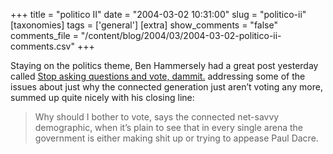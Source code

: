 +++
title = "politico II"
date = "2004-03-02 10:31:00"
slug = "politico-ii"
[taxonomies]
tags = ['general']
[extra]
show_comments = "false"
comments_file = "/content/blog/2004/03/2004-03-02-politico-ii-comments.csv"
+++

Staying on the politics theme, Ben Hammersely had a great post yesterday called [Stop asking questions and vote, dammit.](http://www.benhammersley.com/dparchives/008116.html) addressing some of the issues about just why the connected generation just aren’t voting any more, summed up quite nicely with his closing line:

> Why should I bother to vote, says the connected net-savvy demographic, when it’s plain to see that in every single arena the government is either making shit up or trying to appease Paul Dacre.
